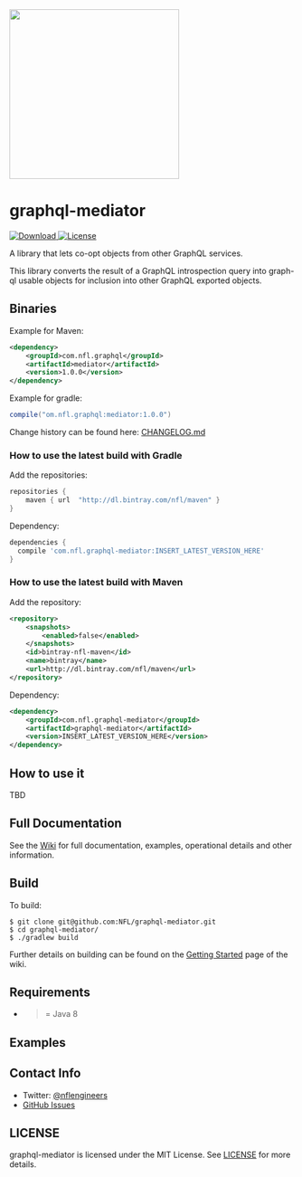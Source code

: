 <img src="http://static.nfl.com/static/content/public/static/img/logos/nfl-engineering-light.svg" width="300" />

# graphql-mediator

[ ![Download](https://api.bintray.com/packages/nfl/maven/mediator/images/download.svg) ](https://bintray.com/nfl/maven/mediator/_latestVersion) [![License](https://img.shields.io/github/license/mashape/apistatus.svg)](https://github.com/nfl/graphql-mediator/blob/master/LICENSE)

A library that lets co-opt objects from other GraphQL services.

This library converts the result of a GraphQL introspection query into graph-ql usable objects for inclusion into
other GraphQL exported objects.

## Binaries

Example for Maven:

```xml
<dependency>
    <groupId>com.nfl.graphql</groupId>
    <artifactId>mediator</artifactId>
    <version>1.0.0</version>
</dependency>
```

Example for gradle:

```gradle
compile("om.nfl.graphql:mediator:1.0.0")
```

Change history can be found here: [CHANGELOG.md](https://github.com/nfl/graphql-mediator/blob/master/CHANGELOG.md)

### How to use the latest build with Gradle

Add the repositories:

```groovy
repositories {
    maven { url  "http://dl.bintray.com/nfl/maven" }
}
```

Dependency:

```groovy
dependencies {
  compile 'com.nfl.graphql-mediator:INSERT_LATEST_VERSION_HERE'
}
```

### How to use the latest build with Maven

Add the repository:

```xml
<repository>
    <snapshots>
        <enabled>false</enabled>
    </snapshots>
    <id>bintray-nfl-maven</id>
    <name>bintray</name>
    <url>http://dl.bintray.com/nfl/maven</url>
</repository>

```

Dependency:

```xml
<dependency>
    <groupId>com.nfl.graphql-mediator</groupId>
    <artifactId>graphql-mediator</artifactId>
    <version>INSERT_LATEST_VERSION_HERE</version>
</dependency>

```

## How to use it

TBD


## Full Documentation

See the [Wiki](https://github.com/NFL/graphql-mediator/wiki/) for full documentation, examples, operational details and other information.

## Build

To build:

```
$ git clone git@github.com:NFL/graphql-mediator.git
$ cd graphql-mediator/
$ ./gradlew build
```

Further details on building can be found on the [Getting Started](https://github.com/NFL/graphql-mediator/wiki/Getting-Started) page of the wiki.

## Requirements

 - >= Java 8

## Examples 

## Contact Info

- Twitter: [@nflengineers](http://twitter.com/nflengineers)
- [GitHub Issues](https://github.com/NFL/graphql-mediator/issues)


## LICENSE

graphql-mediator is licensed under the MIT License. See [LICENSE](LICENSE) for more details.
